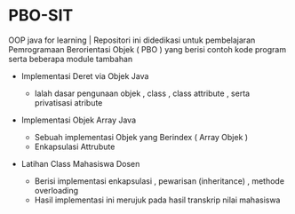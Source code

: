 # PBO-SIT
OOP java for learning | Repositori ini didedikasi untuk pembelajaran Pemrogramaan Berorientasi Objek ( PBO ) yang berisi contoh kode program serta beberapa module tambahan

- Implementasi Deret via Objek Java
    - Ialah dasar pengunaan objek , class , class attribute , serta privatisasi atribute

- Implementasi Objek Array Java
    - Sebuah implementasi  Objek yang Berindex ( Array Objek )
    - Enkapsulasi Attrubute

- Latihan Class Mahasiswa Dosen
    - Berisi implementasi enkapsulasi , pewarisan (inheritance) , methode overloading
    - Hasil implementasi ini merujuk pada hasil transkrip nilai mahasiswa
    
